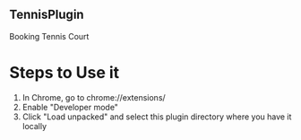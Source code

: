 ## TennisPlugin
Booking Tennis Court

# Steps to Use it
1. In Chrome, go to chrome://extensions/
2. Enable "Developer mode"
3. Click "Load unpacked" and select this plugin directory where you have it locally
